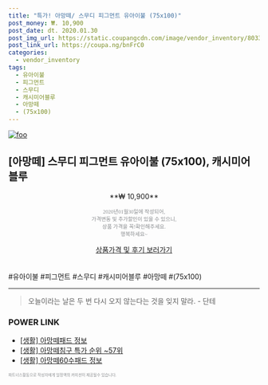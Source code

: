 ```yaml
--- 
title: "특가! 아망떼/ 스무디 피그먼트 유아이불 (75x100)" 
post_money: ₩. 10,900 
post_date: dt. 2020.01.30 
post_img_url: https://static.coupangcdn.com/image/vendor_inventory/8033/3bdd9e99e6d3f1dbc2a495fa81b88b7b04bf8677857c511ce6965d85e1fb.jpg 
post_link_url: https://coupa.ng/bnFrC0 
categories: 
  - vendor_inventory 
tags: 
  - 유아이불 
  - 피그먼트 
  - 스무디 
  - 캐시미어블루 
  - 아망떼 
  - (75x100) 
--- 
```

[![foo](https://static.coupangcdn.com/image/vendor_inventory/8033/3bdd9e99e6d3f1dbc2a495fa81b88b7b04bf8677857c511ce6965d85e1fb.jpg)](https://coupa.ng/bnFrC0) 

## [아망떼] 스무디 피그먼트 유아이불 (75x100), 캐시미어블루 
<p style="text-align: center;">**₩ 10,900**</p> 
<p style="text-align: center;"><span style="color: #898c8f; font-family: Georgia,Times,serif; font-size: 0.75em;">2020년01월30일에 작성되어, <br>가격변동 및 추가할인이 있을 수 있으니,<br> 상품 가격을 꼭!확인해주세요.<br>행복하세요~</span> 
</p>	 
<div markdown="0" style="text-align: center;"><a href="https://coupa.ng/bnFrC0" class="btn btn--success">상품가격 및 후기 보러가기</a></div> 
<br><br> 
  #유아이불 #피그먼트 #스무디 #캐시미어블루 #아망떼 #(75x100) 
<hr> 

> 오늘이라는 날은 두 번 다시 오지 않는다는 것을 잊지 말라. - 단테 


### POWER LINK

* <a href="https://blog.naver.com/santokki14/221775710254" target="_blank"> [생활] 아망떼패드 정보 </a>
* <a href="https://blog.naver.com/sakai111/221786107942" target="_blank"> [생활] 아망떼침구 특가 순위 ~57위</a>
* <a href="https://blog.naver.com/santokki14/221767493020" target="_blank"> [생활] 아망떼60수패드 정보 </a>

<span style="color: #898c8f; font-family: Georgia,Times,serif; font-size: 0.55em;">파트너스활동으로 작성자에게 일정액의 커미션이 제공될수 있습니다.</span> 
